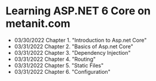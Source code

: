 # Learning ASP.NET 6 Core on metanit.com
<p>
  <ul>
    <li>03/30/2022 Chapter 1. "Introduction to Asp.net Core"</li>
    <li>03/31/2022 Chapter 2. "Basics of Asp.net Core"</li>
    <li>03/31/2022 Chapter 3. "Dependency Injection"</li>
    <li>03/31/2022 Chapter 4. "Routing"</li>
    <li>03/31/2022 Chapter 5. "Static Files"</li>
    <li>03/31/2022 Chapter 6. "Configuration"</li>
  </ul>
</p>
